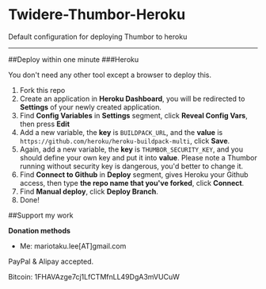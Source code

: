 # Twidere-Thumbor-Heroku
Default configuration for deploying Thumbor to heroku

----

##Deploy within one minute
###Heroku

You don't need any other tool except a browser to deploy this.

1. Fork this repo
2. Create an application in **Heroku Dashboard**, you will be redirected to **Settings** of your newly created application.
3. Find **Config Variables** in **Settings** segment, click **Reveal Config Vars**, then press **Edit**
4. Add a new variable, the **key** is ````BUILDPACK_URL````, and the **value** is ````https://github.com/heroku/heroku-buildpack-multi````, click **Save**.
5. Again, add a new variable, the **key** is ````THUMBOR_SECURITY_KEY````, and you should define your own key and put it into **value**. Please note a Thumbor running without security key is dangerous, you'd better to change it.
6. Find **Connect to Github** in **Deploy** segment, gives Heroku your Github access, then type **the repo name that you've forked**, click **Connect**.
7. Find **Manual deploy**, click **Deploy Branch**.
8. Done!

##Support my work

**Donation methods**

* Me: mariotaku.lee[AT]gmail.com

PayPal & Alipay accepted.

Bitcoin: 1FHAVAzge7cj1LfCTMfnLL49DgA3mVUCuW
